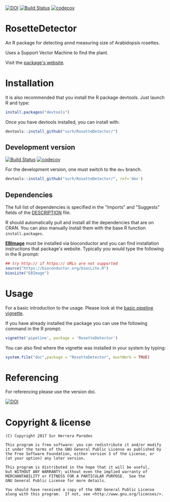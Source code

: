 [![DOI](https://zenodo.org/badge/10928/surh/RosetteDetector.svg)](https://zenodo.org/badge/latestdoi/10928/surh/RosetteDetector) [![Build Status](https://travis-ci.org/surh/RosetteDetector.svg?branch=master)](https://travis-ci.org/surh/RosetteDetector) [![codecov](https://codecov.io/gh/surh/RosetteDetector/branch/master/graph/badge.svg)](https://codecov.io/gh/surh/RosetteDetector)
# RosetteDetector

An R package for detecting annd measuring size of Arabidopsis rosettes.

Uses a Support Vector Machine to find the plant.

Visit the [package's website](https://surh.github.io/RosetteDetector/).

# Installation

It is also recommended that you install the R package devtools. Just launch R and type:

```r
install.packages("devtools")
```

Once you have devtools installed, you can install with:

```r
devtools::install_github("surh/RosetteDetector/")
```

## Development version

[![Build Status](https://travis-ci.org/surh/RosetteDetector.svg?branch=dev)](https://travis-ci.org/surh/RosetteDetector) [![codecov](https://codecov.io/gh/surh/RosetteDetector/branch/dev/graph/badge.svg)](https://codecov.io/gh/surh/RosetteDetector)

For the development version, one must switch to the `dev` branch. 

```r
devtools::install_github("surh/RosetteDetector/", ref='dev')
```

## Dependencies

The full list of dependencies is specified in the "Imports" and "Suggests" fields of the [DESCRIPTION](DESCRIPTION) file.

R should automatically pull and install all the dependencies that are on CRAN. You can also manually install them with
the base R function `install.packages`.

[**EBImage**](https://www.bioconductor.org/packages/release/bioc/html/EBImage.html) must be installed via bioconductor and
you can find installation instructions that package's website. Typically you would type the following in the R prompt:

```r
## try http:// if https:// URLs are not supported
source("https://bioconductor.org/biocLite.R")
biocLite("EBImage")
```

# Usage

For a basic introduction to the usage. Please look at the [basic pipeline vignette](inst/doc/pipeline.html).

If you have already installed the package you can use the following command in the R prompt:

```r
vignette('pipeline', package = 'RosetteDetector')
```

You can also find where the vignette was installed in your system by typing:

```r
system.file("doc",package = "RosetteDetector", mustWork = TRUE)
```

# Referencing

For referencing please use the version doi.

[![DOI](https://zenodo.org/badge/10928/surh/RosetteDetector.svg)](https://zenodo.org/badge/latestdoi/10928/surh/RosetteDetector)

# Copyright & license

    (C) Copyright 2017 Sur Herrera Paredes

    This program is free software: you can redistribute it and/or modify
    it under the terms of the GNU General Public License as published by
    the Free Software Foundation, either version 3 of the License, or
    (at your option) any later version.

    This program is distributed in the hope that it will be useful,
    but WITHOUT ANY WARRANTY; without even the implied warranty of
    MERCHANTABILITY or FITNESS FOR A PARTICULAR PURPOSE.  See the
    GNU General Public License for more details.

    You should have received a copy of the GNU General Public License
    along with this program.  If not, see <http://www.gnu.org/licenses/>.


